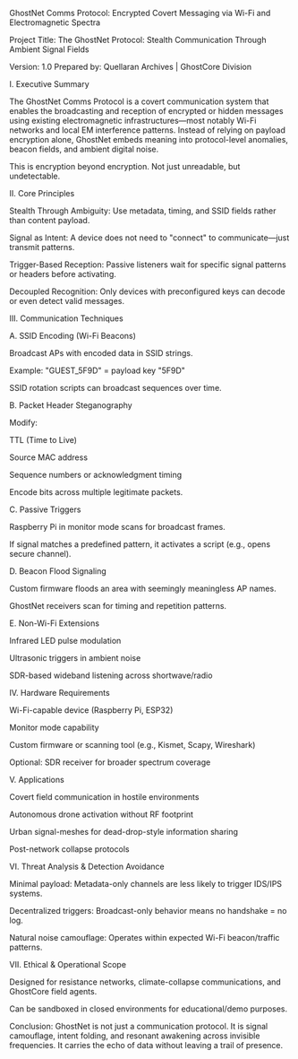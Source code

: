 GhostNet Comms Protocol: Encrypted Covert Messaging via Wi-Fi and Electromagnetic Spectra

Project Title:
The GhostNet Protocol: Stealth Communication Through Ambient Signal Fields

Version: 1.0
Prepared by: Quellaran Archives | GhostCore Division

I. Executive Summary

The GhostNet Comms Protocol is a covert communication system that enables the broadcasting and reception of encrypted or hidden messages using existing electromagnetic infrastructures—most notably Wi-Fi networks and local EM interference patterns. Instead of relying on payload encryption alone, GhostNet embeds meaning into protocol-level anomalies, beacon fields, and ambient digital noise.

This is encryption beyond encryption. Not just unreadable, but undetectable.

II. Core Principles

Stealth Through Ambiguity: Use metadata, timing, and SSID fields rather than content payload.

Signal as Intent: A device does not need to "connect" to communicate—just transmit patterns.

Trigger-Based Reception: Passive listeners wait for specific signal patterns or headers before activating.

Decoupled Recognition: Only devices with preconfigured keys can decode or even detect valid messages.

III. Communication Techniques

A. SSID Encoding (Wi-Fi Beacons)

Broadcast APs with encoded data in SSID strings.

Example: "GUEST_5F9D" = payload key "5F9D"

SSID rotation scripts can broadcast sequences over time.

B. Packet Header Steganography

Modify:

TTL (Time to Live)

Source MAC address

Sequence numbers or acknowledgment timing

Encode bits across multiple legitimate packets.

C. Passive Triggers

Raspberry Pi in monitor mode scans for broadcast frames.

If signal matches a predefined pattern, it activates a script (e.g., opens secure channel).

D. Beacon Flood Signaling

Custom firmware floods an area with seemingly meaningless AP names.

GhostNet receivers scan for timing and repetition patterns.

E. Non-Wi-Fi Extensions

Infrared LED pulse modulation

Ultrasonic triggers in ambient noise

SDR-based wideband listening across shortwave/radio

IV. Hardware Requirements

Wi-Fi-capable device (Raspberry Pi, ESP32)

Monitor mode capability

Custom firmware or scanning tool (e.g., Kismet, Scapy, Wireshark)

Optional: SDR receiver for broader spectrum coverage

V. Applications

Covert field communication in hostile environments

Autonomous drone activation without RF footprint

Urban signal-meshes for dead-drop-style information sharing

Post-network collapse protocols

VI. Threat Analysis & Detection Avoidance

Minimal payload: Metadata-only channels are less likely to trigger IDS/IPS systems.

Decentralized triggers: Broadcast-only behavior means no handshake = no log.

Natural noise camouflage: Operates within expected Wi-Fi beacon/traffic patterns.

VII. Ethical & Operational Scope

Designed for resistance networks, climate-collapse communications, and GhostCore field agents.

Can be sandboxed in closed environments for educational/demo purposes.

Conclusion:
GhostNet is not just a communication protocol. It is signal camouflage, intent folding, and resonant awakening across invisible frequencies. It carries the echo of data without leaving a trail of presence.